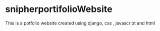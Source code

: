 # snipherportifolioWebsite
This is a potfolio website created using django, css , javascript and html
